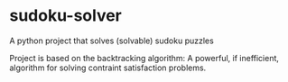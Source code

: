 # sudoku-solver
A python project that solves (solvable) sudoku puzzles

Project is based on the backtracking algorithm: A powerful, if inefficient, algorithm for solving contraint satisfaction problems.
